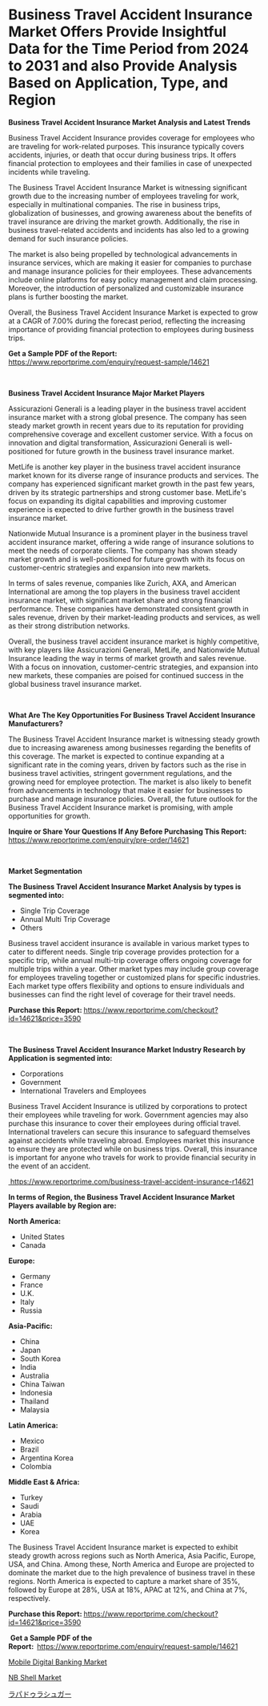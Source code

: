 <p><h1>Business Travel Accident Insurance Market Offers Provide Insightful Data for the Time Period from 2024 to 2031 and also Provide Analysis Based on Application, Type, and Region</h1></p><p><strong>Business Travel Accident Insurance Market Analysis and Latest Trends</strong></p>
<p><p>Business Travel Accident Insurance provides coverage for employees who are traveling for work-related purposes. This insurance typically covers accidents, injuries, or death that occur during business trips. It offers financial protection to employees and their families in case of unexpected incidents while traveling.</p><p>The Business Travel Accident Insurance Market is witnessing significant growth due to the increasing number of employees traveling for work, especially in multinational companies. The rise in business trips, globalization of businesses, and growing awareness about the benefits of travel insurance are driving the market growth. Additionally, the rise in business travel-related accidents and incidents has also led to a growing demand for such insurance policies.</p><p>The market is also being propelled by technological advancements in insurance services, which are making it easier for companies to purchase and manage insurance policies for their employees. These advancements include online platforms for easy policy management and claim processing. Moreover, the introduction of personalized and customizable insurance plans is further boosting the market.</p><p>Overall, the Business Travel Accident Insurance Market is expected to grow at a CAGR of 7.00% during the forecast period, reflecting the increasing importance of providing financial protection to employees during business trips.</p></p>
<p><strong>Get a Sample PDF of the Report:&nbsp;</strong> <a href="https://www.reportprime.com/enquiry/request-sample/14621">https://www.reportprime.com/enquiry/request-sample/14621</a></p>
<p>&nbsp;</p>
<p><strong>Business Travel Accident Insurance Major Market Players</strong></p>
<p><p>Assicurazioni Generali is a leading player in the business travel accident insurance market with a strong global presence. The company has seen steady market growth in recent years due to its reputation for providing comprehensive coverage and excellent customer service. With a focus on innovation and digital transformation, Assicurazioni Generali is well-positioned for future growth in the business travel insurance market.</p><p>MetLife is another key player in the business travel accident insurance market known for its diverse range of insurance products and services. The company has experienced significant market growth in the past few years, driven by its strategic partnerships and strong customer base. MetLife's focus on expanding its digital capabilities and improving customer experience is expected to drive further growth in the business travel insurance market.</p><p>Nationwide Mutual Insurance is a prominent player in the business travel accident insurance market, offering a wide range of insurance solutions to meet the needs of corporate clients. The company has shown steady market growth and is well-positioned for future growth with its focus on customer-centric strategies and expansion into new markets.</p><p>In terms of sales revenue, companies like Zurich, AXA, and American International are among the top players in the business travel accident insurance market, with significant market share and strong financial performance. These companies have demonstrated consistent growth in sales revenue, driven by their market-leading products and services, as well as their strong distribution networks.</p><p>Overall, the business travel accident insurance market is highly competitive, with key players like Assicurazioni Generali, MetLife, and Nationwide Mutual Insurance leading the way in terms of market growth and sales revenue. With a focus on innovation, customer-centric strategies, and expansion into new markets, these companies are poised for continued success in the global business travel insurance market.</p></p>
<p>&nbsp;</p>
<p><strong>What Are The Key Opportunities For Business Travel Accident Insurance Manufacturers?</strong></p>
<p><p>The Business Travel Accident Insurance market is witnessing steady growth due to increasing awareness among businesses regarding the benefits of this coverage. The market is expected to continue expanding at a significant rate in the coming years, driven by factors such as the rise in business travel activities, stringent government regulations, and the growing need for employee protection. The market is also likely to benefit from advancements in technology that make it easier for businesses to purchase and manage insurance policies. Overall, the future outlook for the Business Travel Accident Insurance market is promising, with ample opportunities for growth.</p></p>
<p><strong>Inquire or Share Your Questions If Any Before Purchasing This Report:</strong> <a href="https://www.reportprime.com/enquiry/pre-order/14621">https://www.reportprime.com/enquiry/pre-order/14621</a></p>
<p>&nbsp;</p>
<p><strong>Market Segmentation</strong></p>
<p><strong>The Business Travel Accident Insurance Market Analysis by types is segmented into:</strong></p>
<p><ul><li>Single Trip Coverage</li><li>Annual Multi Trip Coverage</li><li>Others</li></ul></p>
<p><p>Business travel accident insurance is available in various market types to cater to different needs. Single trip coverage provides protection for a specific trip, while annual multi-trip coverage offers ongoing coverage for multiple trips within a year. Other market types may include group coverage for employees traveling together or customized plans for specific industries. Each market type offers flexibility and options to ensure individuals and businesses can find the right level of coverage for their travel needs.</p></p>
<p><strong>Purchase this Report:&nbsp;</strong><a href="https://www.reportprime.com/checkout?id=14621&price=3590">https://www.reportprime.com/checkout?id=14621&price=3590</a></p>
<p>&nbsp;</p>
<p><strong>The Business Travel Accident Insurance Market Industry Research by Application is segmented into:</strong></p>
<p><ul><li>Corporations</li><li>Government</li><li>International Travelers and Employees</li></ul></p>
<p><p>Business Travel Accident Insurance is utilized by corporations to protect their employees while traveling for work. Government agencies may also purchase this insurance to cover their employees during official travel. International travelers can secure this insurance to safeguard themselves against accidents while traveling abroad. Employees market this insurance to ensure they are protected while on business trips. Overall, this insurance is important for anyone who travels for work to provide financial security in the event of an accident.</p></p>
<p><a href="https://www.reportprime.com/business-travel-accident-insurance-r14621">&nbsp;https://www.reportprime.com/business-travel-accident-insurance-r14621</a></p>
<p><strong>In terms of Region, the Business Travel Accident Insurance Market Players available by Region are:</strong></p>
<p>
    <p> <strong> North America: </strong>
        <ul>
            <li>United States</li>
            <li>Canada</li>
        </ul>
        </p> 
    <p> <strong> Europe: </strong>
        <ul>
            <li>Germany</li>
            <li>France</li>
            <li>U.K.</li>
            <li>Italy</li>
            <li>Russia</li>
        </ul>
        </p> 
    <p> <strong> Asia-Pacific: </strong>
        <ul>
            <li>China</li>
            <li>Japan</li>
            <li>South Korea</li>
            <li>India</li>
            <li>Australia</li>
            <li>China Taiwan</li>
            <li>Indonesia</li>
            <li>Thailand</li>
            <li>Malaysia</li>
        </ul>
        </p> 
    <p> <strong> Latin America: </strong>
        <ul>
            <li>Mexico</li>
            <li>Brazil</li>
            <li>Argentina Korea</li>
            <li>Colombia</li>
        </ul>
        </p> 
    <p> <strong> Middle East & Africa: </strong>
        <ul>
            <li>Turkey</li>
            <li>Saudi</li>
            <li>Arabia</li>
            <li>UAE</li>
            <li>Korea</li>
        </ul>
    </p>
    </p>
<p><p>The Business Travel Accident Insurance market is expected to exhibit steady growth across regions such as North America, Asia Pacific, Europe, USA, and China. Among these, North America and Europe are projected to dominate the market due to the high prevalence of business travel in these regions. North America is expected to capture a market share of 35%, followed by Europe at 28%, USA at 18%, APAC at 12%, and China at 7%, respectively.</p></p>
<p><strong>Purchase this Report: </strong><a href="https://www.reportprime.com/checkout?id=14621&price=3590">https://www.reportprime.com/checkout?id=14621&price=3590</a></p>
<p>&nbsp;<strong>Get a Sample PDF of the Report:&nbsp;&nbsp;</strong><a href="https://www.reportprime.com/enquiry/request-sample/14621">https://www.reportprime.com/enquiry/request-sample/14621</a></p>
<p><strong></strong></p>
<p><p><a href="https://github.com/brenzgnarento/Market-Research-Report-List-2/blob/main/mobile-digital-banking-market.md">Mobile Digital Banking Market</a></p><p><a href="https://automatic-knee-4c7.notion.site/Decoding-NB-Shell-Market-Metrics-Market-Share-Trends-and-Growth-Patterns-c2e29c43d55b486fb3baa5c56e9dd5c1">NB Shell Market</a></p><p><a href="https://github.com/Sophiaard2003/Market-Research-Report-List-1/blob/main/374604325476.md">ラパドゥラシュガー</a></p></p>